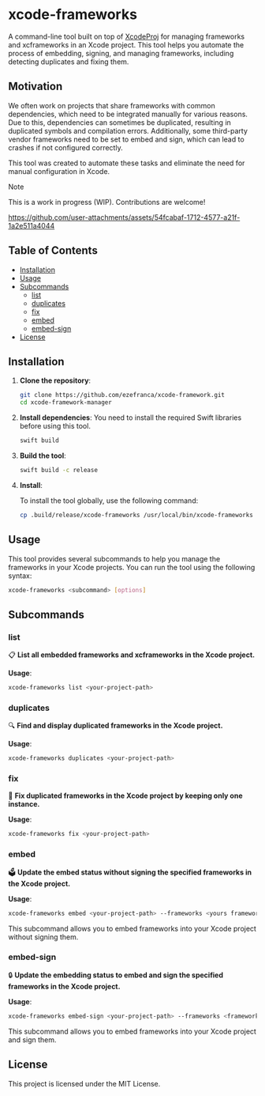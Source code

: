 # xcode-frameworks

A command-line tool built on top of [XcodeProj](https://github.com/tuist/XcodeProj) for managing frameworks and xcframeworks in an Xcode project. This tool helps you automate the process of embedding, signing, and managing frameworks, including detecting duplicates and fixing them.

## Motivation

We often work on projects that share frameworks with common dependencies, which need to be integrated manually for various reasons. Due to this, dependencies can sometimes be duplicated, resulting in duplicated symbols and compilation errors. Additionally, some third-party vendor frameworks need to be set to embed and sign, which can lead to crashes if not configured correctly.

This tool was created to automate these tasks and eliminate the need for manual configuration in Xcode.

> [!NOTE]  
> This is a work in progress (WIP). Contributions are welcome!

https://github.com/user-attachments/assets/54fcabaf-1712-4577-a21f-1a2e511a4044

## Table of Contents

- [Installation](#installation)
- [Usage](#usage)
- [Subcommands](#subcommands)
  - [list](#list)
  - [duplicates](#duplicates)
  - [fix](#fix)
  - [embed](#embed)
  - [embed-sign](#embed-sign)
- [License](#license)

## Installation

1. **Clone the repository**:

   ```bash
   git clone https://github.com/ezefranca/xcode-framework.git
   cd xcode-framework-manager
   ```

2. **Install dependencies**:
   You need to install the required Swift libraries before using this tool.

   ```bash
   swift build
   ```

3. **Build the tool**:

   ```bash
   swift build -c release
   ```

4. **Install**:

   To install the tool globally, use the following command:

   ```bash
   cp .build/release/xcode-frameworks /usr/local/bin/xcode-frameworks
   ```

## Usage

This tool provides several subcommands to help you manage the frameworks in your Xcode projects. You can run the tool using the following syntax:

```bash
xcode-frameworks <subcommand> [options]
```

## Subcommands

### list

📋 **List all embedded frameworks and xcframeworks in the Xcode project.**

**Usage**:

```bash
xcode-frameworks list <your-project-path>
```

### duplicates

🔍 **Find and display duplicated frameworks in the Xcode project.**

**Usage**:

```bash
xcode-frameworks duplicates <your-project-path>
```

### fix

🔧 **Fix duplicated frameworks in the Xcode project by keeping only one instance.**

**Usage**:

```bash
xcode-frameworks fix <your-project-path>
```

### embed

🗳️ **Update the embed status without signing the specified frameworks in the Xcode project.**

**Usage**:

```bash
xcode-frameworks embed <your-project-path> --frameworks <yours frameworks>...
```

This subcommand allows you to embed frameworks into your Xcode project without signing them.

### embed-sign

🔒 **Update the embedding status to embed and sign the specified frameworks in the Xcode project.**

**Usage**:

```bash
xcode-frameworks embed-sign <your-project-path> --frameworks <frameworks>...
```

This subcommand allows you to embed frameworks into your Xcode project and sign them.

## License

This project is licensed under the MIT License.
